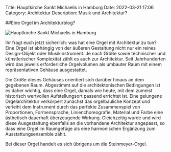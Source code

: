 Title: Hauptkirche Sankt Michaelis in Hamburg
Date: 2022-03-21 17:06
Category: Architektur
Description: Musik und Architektur? 

##Eine Orgel im Architekturblog?

![Hauptkirche Sankt Michaelis in Hamburg]({static}/images/2022-03-31_Orgel/IMG_7344.JPG)

Ihr fragt euch jetzt sicherlich: was hat eine Orgel mit Architektur zu tun? 
Eine Orgel ist abhängig von der äußeren Gestaltung nicht nur ein reines Design-Objekt oder Musikinstrument.
Je nach Größe sowie technischer und künstlerischer Komplexität zählt es auch zur Architektur.
Seit Jahrhunderten wird das jeweils erforderliche Orgelvolumen als umbauter Raum mit einem repräsentativen Gehäuse ausgestattet. 

Die Größe dieses Gehäuses orientiert sich darüber hinaus an dem gegebenen Raum.
Abgestimmt auf die architektonischen Bedingungen ist es daher wichtig, dass eine Orgel, damals wie heute, mit dem zumeist historisch wertvollen Aufstellungsort passend errichtet ist.
Eine gelungene Orgelarchitektur verkörpert zunächst das orgelbauliche Konzept und verleiht dem Instrument durch das perfekte Zusammenspiel von Proportionen, Formensprache, Linienchoreografie, Material und Farbe eine ästhetisch dauerhaft überzeugende Wirkung.
Gleichzeitig wurde und wird diese Ausgestaltung ebenfalls an die vorhandene Architektur angepasst, so dass eine Orgel im Raumgefüge als eine harmonischen Ergänzung zum Ausstattungsensemble zählt. 

Bei dieser Orgel handelt es sich übrigens um die Steinmeyer-Orgel.